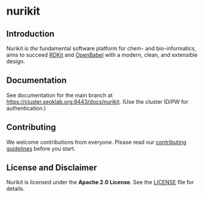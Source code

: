 # nurikit

## Introduction

Nurikit is *the* fundamental software platform for chem- and bio-informatics,
aims to succeed [RDKit](https://github.com/rdkit/rdkit) and
[OpenBabel](https://github.com/openbabel/openbabel) with a modern, clean,
and extensible design.

## Documentation

See documentation for the main branch at
<https://cluster.seoklab.org:8443/docs/nurikit>. (Use the cluster ID/PW for
authentication.)

## Contributing

We welcome contributions from everyone. Please read our
[contributing guidelines](CONTRIBUTING.md) before you start.

## License and Disclaimer

Nurikit is licensed under the **Apache 2.0 License**. See the [LICENSE](LICENSE)
file for details.
